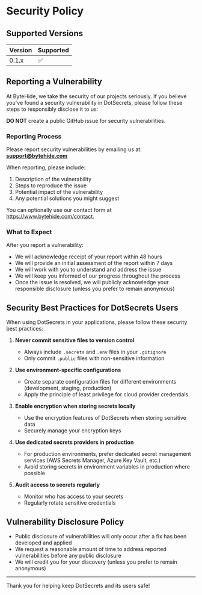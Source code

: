 # Security Policy

## Supported Versions

| Version | Supported          |
| ------- | ------------------ |
| 0.1.x   | :white_check_mark: |

## Reporting a Vulnerability

At ByteHide, we take the security of our projects seriously. If you believe you've found a security vulnerability in DotSecrets, please follow these steps to responsibly disclose it to us:

**DO NOT** create a public GitHub issue for security vulnerabilities.

### Reporting Process

Please report security vulnerabilities by emailing us at: **support@bytehide.com**

When reporting, please include:

1. Description of the vulnerability
2. Steps to reproduce the issue
3. Potential impact of the vulnerability
4. Any potential solutions you might suggest

You can optionally use our contact form at https://www.bytehide.com/contact.

### What to Expect

After you report a vulnerability:

- We will acknowledge receipt of your report within 48 hours
- We will provide an initial assessment of the report within 7 days
- We will work with you to understand and address the issue
- We will keep you informed of our progress throughout the process
- Once the issue is resolved, we will publicly acknowledge your responsible disclosure (unless you prefer to remain anonymous)

## Security Best Practices for DotSecrets Users

When using DotSecrets in your applications, please follow these security best practices:

1. **Never commit sensitive files to version control**
   - Always include `.secrets` and `.env` files in your `.gitignore`
   - Only commit `.public` files with non-sensitive information

2. **Use environment-specific configurations**
   - Create separate configuration files for different environments (development, staging, production)
   - Apply the principle of least privilege for cloud provider credentials

3. **Enable encryption when storing secrets locally**
   - Use the encryption features of DotSecrets when storing sensitive data
   - Securely manage your encryption keys

4. **Use dedicated secrets providers in production**
   - For production environments, prefer dedicated secret management services (AWS Secrets Manager, Azure Key Vault, etc.)
   - Avoid storing secrets in environment variables in production where possible

5. **Audit access to secrets regularly**
   - Monitor who has access to your secrets
   - Regularly rotate sensitive credentials

## Vulnerability Disclosure Policy

- Public disclosure of vulnerabilities will only occur after a fix has been developed and applied
- We request a reasonable amount of time to address reported vulnerabilities before any public disclosure
- We will credit you for your discovery (unless you prefer to remain anonymous)

---

Thank you for helping keep DotSecrets and its users safe!
